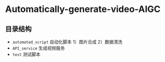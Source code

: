 # Automatically-generate-video-AIGC

## 目录结构
- `automated_script` 自动化脚本 1）图片合成 2）数据清洗
- `API_service` 生成视频服务
- `test` 测试脚本
